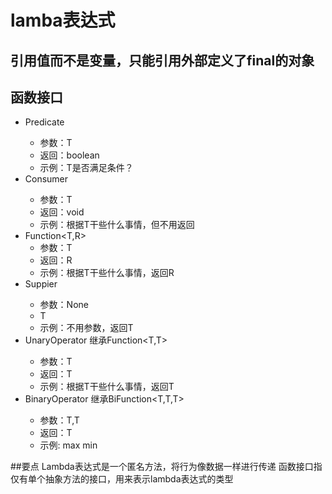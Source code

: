 # lamba表达式
## 引用值而不是变量，只能引用外部定义了final的对象
## 函数接口
- Predicate<T> 
    - 参数：T
    - 返回：boolean
    - 示例：T是否满足条件？
- Consumer<T>
    - 参数：T
    - 返回：void
    - 示例：根据T干些什么事情，但不用返回
- Function<T,R>
    - 参数：T
    - 返回：R
    - 示例：根据T干些什么事情，返回R 
- Suppier<T>
    - 参数：None
    - T
    - 示例：不用参数，返回T
- UnaryOperator<T>  继承Function<T,T>
    - 参数：T
    - 返回：T
    - 示例：根据T干些什么事情，返回T
- BinaryOperator<T>  继承BiFunction<T,T,T>
    - 参数：T,T
    - 返回：T
    - 示例: max min
    

##要点
Lambda表达式是一个匿名方法，将行为像数据一样进行传递
函数接口指仅有单个抽象方法的接口，用来表示lambda表达式的类型
